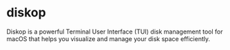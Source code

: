 # diskop
Diskop is a powerful Terminal User Interface (TUI) disk management tool for macOS that helps you visualize and manage your disk space efficiently.
